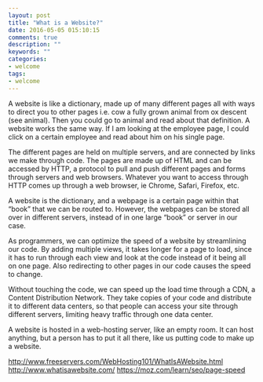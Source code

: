 ```yaml
---
layout: post
title: "What is a Website?"
date: 2016-05-05 015:10:15
comments: true
description: ""
keywords: ""
categories:
- welcome
tags:
- welcome
---
```


A website is like a dictionary, made up of many different pages all with ways to direct you to other pages i.e. cow a fully grown animal from ox descent (see animal). Then you could go to animal and read about that definition. A website works the same way. If I am looking at the employee page, I could click on a certain employee and read about him on his single page.

The different pages are held on multiple servers, and are connected by links we make through code. The pages are made up of HTML and can be accessed by HTTP, a protocol to pull and push different pages and forms through servers and web browsers. Whatever you want to access through HTTP comes up through a web browser, ie Chrome, Safari, Firefox, etc.

A website is the dictionary, and a webpage is a certain page within that “book” that we can be routed to. However, the webpages can be stored all over in different servers, instead of in one large “book” or server in our case.

As programmers, we can optimize the speed of a website by streamlining our code. By adding multiple views, it takes longer for a page to load, since it has to run through each view and look at the code instead of it being all on one page. Also redirecting to other pages in our code causes the speed to change.

Without touching the code, we can speed up the load time through a CDN, a Content Distribution Network. They take copies of your code and distribute it to different data centers, so that people can access your site through different servers, limiting heavy traffic through one data center.

A website is hosted in a web-hosting server, like an empty room. It can host anything, but a person has to put it all there, like us putting code to make up a website.


http://www.freeservers.com/WebHosting101/WhatIsAWebsite.html
http://www.whatisawebsite.com/
https://moz.com/learn/seo/page-speed
